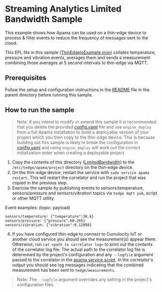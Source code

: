 # Streaming Analytics Limited Bandwidth Sample

This example shows how Apama can be used on a thin-edge device to process &
filter events to reduce the frequency of messages sent to the cloud.

This EPL file in this sample
([ThinEdgeIoExample.mon](monitors/ThinEdgeIoExample.mon)) collates temperature,
pressure and vibration events, averages them and sends a measurement combining
those averages at 5 second intervals to thin-edge via MQTT.

## Prerequisites
Follow the setup and configuration instructions in the [README](../README.md)
file in the parent directory before running this sample.

## How to run the sample

> Note: If you intend to modify or extend this sample it is recommended that
> you delete the provided [config.yaml](config.yaml) file and use
> `engine_deploy` from a full Apama installation to build a deployable version
> of your project which you then copy to the thin-edge device. This is because
> building out this sample is likely to break the configuration in
> [config.yaml](config.yaml) and using `engine_deploy` will work out the
> correct initialization order when creating a deployable project.

1. Copy the contents of this directory ([LimitedBandwidth](./)) to the
`/etc/tedge/apama/project` directory on the thin-edge device.
2. On the thin-edge device, restart the service with `sudo service apama
restart`. This will restart the correlator and run the project that was copied
in the previous step.
3. Exercise the sample by publishing events to sensors/temperature,
sensors/pressure and sensors/vibration topics via `tedge mqtt pub`, script or
other MQTT utility.

Event examples: (topic: payload)
```
sensors/temperature: {"temperature":30.6}
sensors/pressure: {"pressure":68.265}
sensors/vibration: {"vibration":0.12098}
```

4. If you have configured thin-edge to connect to Cumulocity IoT or another
cloud service you should see the measurement(s) appear there.
Otherwise, run `cat <path to correlator log>` to print out the contents of
the correlator log file. The actual path to the correlator log file is
determined by the project's configuration and any `--logfile` argument passed
to the correlator in the [apama service script](../src/service/apama). In the
correlator's output you should see log messages indicating that the combined
measurement has been sent to `tedge/measurements`.
> Note: The `--logfile` argument overrides any setting in the project's 
configuration files.
